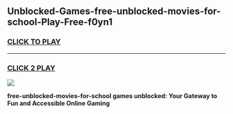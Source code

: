 
## Unblocked-Games-free-unblocked-movies-for-school-Play-Free-f0yn1
<h3>
<a href="https://premium76.site?title=free-unblocked-movies-for-school&ref=18A1">CLICK TO PLAY</a></h3>
<hr>

<h3>
<a href="https://premium76.site?title=free-unblocked-movies-for-school&ref=18A1">CLICK 2 PLAY</a>
  
</h3>

<a href="https://premium76.site?title=free-unblocked-movies-for-school&ref=18A1"><img src="https://clearcache.store/games.png"></a>


**free-unblocked-movies-for-school games unblocked: Your Gateway to Fun and Accessible Online Gaming**

